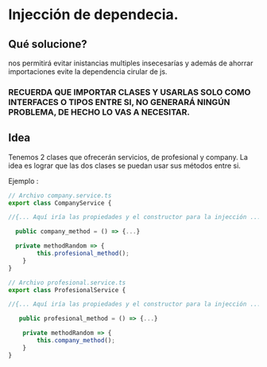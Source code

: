 # Injección de dependecia.

## Qué solucione?
nos permitirá evitar inistancias multiples insecesarías y además de ahorrar importaciones evite la dependencia cirular de js. 

### RECUERDA QUE IMPORTAR CLASES Y USARLAS SOLO COMO INTERFACES O TIPOS ENTRE SI, NO GENERARÁ NINGÚN PROBLEMA, DE HECHO LO VAS A NECESITAR.

## Idea
Tenemos 2 clases que ofrecerán servicios, de profesional y company. La idea es lograr que las dos clases se puedan usar sus métodos entre si.

Ejemplo : 

```typescript
// Archivo company.service.ts
export class CompanyService {

//{... Aquí iría las propiedades y el constructor para la injección ...}

  public company_method = () => {...}

  private methodRandom => {
        this.profesional_method();
    }
}

// Archivo profesional.service.ts
export class ProfesionalService {

//{... Aquí iría las propiedades y el constructor para la injección ...}

   public profesional_method = () => {...}

    private methodRandom => {
        this.company_method();
    }
}

```
